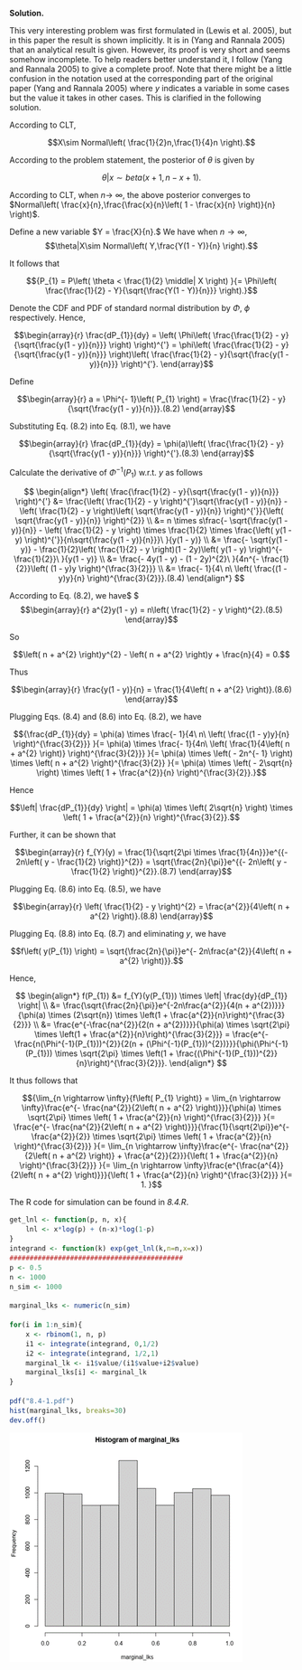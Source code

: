**Solution.**

This very interesting problem was first formulated in (Lewis et al.
2005), but in this paper the result is shown implicitly. It is in (Yang
and Rannala 2005) that an analytical result is given. However, its proof
is very short and seems somehow incomplete. To help readers better
understand it, I follow (Yang and Rannala 2005) to give a complete
proof. Note that there might be a little confusion in the notation used
at the corresponding part of the original paper (Yang and Rannala 2005)
where $y$ indicates a variable in some cases but the value it takes in
other cases. This is clarified in the following solution.

According to CLT,

$$X\sim Normal\left( \frac{1}{2}n,\frac{1}{4}n \right).$$

According to the problem statement, the posterior of $\theta$ is given
by

$$\theta|x\sim beta(x + 1,n - x + 1).$$

According to CLT, when $n \rightarrow \ \infty$, the above posterior
converges to
$Normal\left( \frac{x}{n},\frac{\frac{x}{n}\left( 1 - \frac{x}{n} \right)}{n} \right)$.

Define a new variable $Y = \frac{X}{n}.$ We have when
$n \rightarrow \infty$,\
$$\theta|X\sim Normal\left( Y,\frac{Y(1 - Y)}{n} \right).$$

It follows that

$${P_{1} = P\left( \theta < \frac{1}{2} \middle| X \right)
}{= \Phi\left( \frac{\frac{1}{2} - Y}{\sqrt{\frac{Y(1 - Y)}{n}}} \right).}$$

Denote the CDF and PDF of standard normal distribution by $\Phi,\ \phi$
respectively. Hence,

$$\begin{array}{r}
\frac{dP_{1}}{dy} = \left( \Phi\left( \frac{\frac{1}{2} - y}{\sqrt{\frac{y(1 - y)}{n}}} \right) \right)^{'} = \phi\left( \frac{\frac{1}{2} - y}{\sqrt{\frac{y(1 - y)}{n}}} \right)\left( \frac{\frac{1}{2} - y}{\sqrt{\frac{y(1 - y)}{n}}} \right)^{'}.
\end{array}$$

Define

$$\begin{array}{r}
a = \Phi^{- 1}\left( P_{1} \right) = \frac{\frac{1}{2} - y}{\sqrt{\frac{y(1 - y)}{n}}}.(8.2)
\end{array}$$

Substituting Eq. (8.2) into Eq. (8.1), we have

$$\begin{array}{r}
\frac{dP_{1}}{dy} = \phi(a)\left( \frac{\frac{1}{2} - y}{\sqrt{\frac{y(1 - y)}{n}}} \right)^{'}.(8.3)
\end{array}$$

Calculate the derivative of $\Phi^{- 1}\left( P_{1} \right)$ w.r.t. $y$
as follows

$$
\begin{align*}
\left( \frac{\frac{1}{2} - y}{\sqrt{\frac{y(1 - y)}{n}}} \right)^{'} &= \frac{\left( \frac{1}{2} - y \right)^{'}\sqrt{\frac{y(1 - y)}{n}} - \left( \frac{1}{2} - y \right)\left( \sqrt{\frac{y(1 - y)}{n}} \right)^{'}}{\left( \sqrt{\frac{y(1 - y)}{n}} \right)^{2}} \\
&= n \times s\frac{- \sqrt{\frac{y(1 - y)}{n}} - \left( \frac{1}{2} - y \right) \times \frac{1}{2} \times \frac{\left( y(1 - y) \right)^{'}}{n\sqrt{\frac{y(1 - y)}{n}}}\ }{y(1 - y)} \\
&= \frac{- \sqrt{y(1 - y)} - \frac{1}{2}\left( \frac{1}{2} - y \right)(1 - 2y)\left( y(1 - y) \right)^{- \frac{1}{2}}\ }{y(1 - y)} \\
&= \frac{- 4y(1 - y) - (1 - 2y)^{2}\ }{4n^{- \frac{1}{2}}\left( (1 - y)y \right)^{\frac{3}{2}}} \\
&= \frac{- 1}{4\ n\ \left( \frac{(1 - y)y}{n} \right)^{\frac{3}{2}}}.(8.4)
\end{align*}
$$

According to Eq. (8.2), we have$
$$$\begin{array}{r}
a^{2}y(1 - y) = n\left( \frac{1}{2} - y \right)^{2}.(8.5)
\end{array}$$

So

$$\left( n + a^{2} \right)y^{2} - \left( n + a^{2} \right)y + \frac{n}{4} = 0.$$

Thus

$$\begin{array}{r}
\frac{y(1 - y)}{n} = \frac{1}{4\left( n + a^{2} \right)}.(8.6)
\end{array}$$

Plugging Eqs. (8.4) and (8.6) into Eq. (8.2), we have

$${\frac{dP_{1}}{dy} = \phi(a) \times \frac{- 1}{4\ n\ \left( \frac{(1 - y)y}{n} \right)^{\frac{3}{2}}}
}{= \phi(a) \times \frac{- 1}{4n\ \left( \frac{1}{4\left( n + a^{2} \right)} \right)^{\frac{3}{2}}}
}{= \phi(a) \times \left( - 2n^{- 1} \right) \times \left( n + a^{2} \right)^{\frac{3}{2}}
}{= \phi(a) \times \left( - 2\sqrt{n} \right) \times \left( 1 + \frac{a^{2}}{n} \right)^{\frac{3}{2}}.}$$

Hence

$$\left| \frac{dP_{1}}{dy} \right| = \phi(a) \times \left( 2\sqrt{n} \right) \times \left( 1 + \frac{a^{2}}{n} \right)^{\frac{3}{2}}.$$

Further, it can be shown that

$$\begin{array}{r}
f_{Y}(y) = \frac{1}{\sqrt{2\pi \times \frac{1}{4n}}}e^{{- 2n\left( y - \frac{1}{2} \right)}^{2}} = \sqrt{\frac{2n}{\pi}}e^{{- 2n\left( y - \frac{1}{2} \right)}^{2}}.(8.7)
\end{array}$$

Plugging Eq. (8.6) into Eq. (8.5), we have

$$\begin{array}{r}
\left( \frac{1}{2} - y \right)^{2} = \frac{a^{2}}{4\left( n + a^{2} \right)}.(8.8)
\end{array}$$

Plugging Eq. (8.8) into Eq. (8.7) and eliminating $y$, we have

$$f\left( y(P_{1}) \right) = \sqrt{\frac{2n}{\pi}}e^{- 2n\frac{a^{2}}{4\left( n + a^{2} \right)}}.$$

Hence,

$$
\begin{align*}
f(P_{1}) &= f_{Y}(y(P_{1})) \times \left| \frac{dy}{dP_{1}} \right| \\
&= \frac{\sqrt{\frac{2n}{\pi}}e^{-2n\frac{a^{2}}{4(n + a^{2})}}}{\phi(a) \times (2\sqrt{n}) \times \left(1 + \frac{a^{2}}{n}\right)^{\frac{3}{2}}} \\
&= \frac{e^{-\frac{na^{2}}{2(n + a^{2})}}}{\phi(a) \times \sqrt{2\pi} \times \left(1 + \frac{a^{2}}{n}\right)^{\frac{3}{2}}} = \frac{e^{-\frac{n(\Phi^{-1}(P_{1}))^{2}}{2(n + (\Phi^{-1}(P_{1}))^{2})}}}{\phi(\Phi^{-1}(P_{1})) \times \sqrt{2\pi} \times \left(1 + \frac{(\Phi^{-1}(P_{1}))^{2}}{n}\right)^{\frac{3}{2}}}.
\end{align*}
$$

It thus follows that

$${\lim_{n \rightarrow \infty}{f\left( P_{1} \right)} = \lim_{n \rightarrow \infty}\frac{e^{- \frac{na^{2}}{2\left( n + a^{2} \right)}}}{\phi(a) \times \sqrt{2\pi} \times \left( 1 + \frac{a^{2}}{n} \right)^{\frac{3}{2}}}
}{= \frac{e^{- \frac{na^{2}}{2\left( n + a^{2} \right)}}}{\frac{1}{\sqrt{2\pi}}e^{- \frac{a^{2}}{2}} \times \sqrt{2\pi} \times \left( 1 + \frac{a^{2}}{n} \right)^{\frac{3}{2}}}
}{= \lim_{n \rightarrow \infty}\frac{e^{- \frac{na^{2}}{2\left( n + a^{2} \right)} + \frac{a^{2}}{2}}}{\left( 1 + \frac{a^{2}}{n} \right)^{\frac{3}{2}}}
}{= \lim_{n \rightarrow \infty}\frac{e^{\frac{a^{4}}{2\left( n + a^{2} \right)}}}{\left( 1 + \frac{a^{2}}{n} \right)^{\frac{3}{2}}}
}{= 1.
}$$

The R code for simulation can be found in *8.4.R*.

```R
get_lnl <- function(p, n, x){
    lnl <- x*log(p) + (n-x)*log(1-p)
}
integrand <- function(k) exp(get_lnl(k,n=n,x=x))
###########################################
p <- 0.5
n <- 1000
n_sim <- 1000

marginal_lks <- numeric(n_sim)

for(i in 1:n_sim){
    x <- rbinom(1, n, p)
    i1 <- integrate(integrand, 0,1/2)
    i2 <- integrate(integrand, 1/2,1)
    marginal_lk <- i1$value/(i1$value+i2$value)
    marginal_lks[i] <- marginal_lk
}

pdf("8.4-1.pdf")
hist(marginal_lks, breaks=30)
dev.off()
```

<p><img src=img/8.4-1.png></p>
